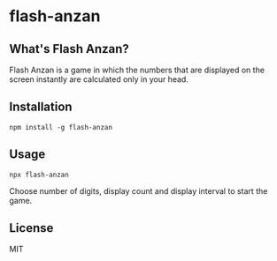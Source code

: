 # flash-anzan

## What's Flash Anzan?

Flash Anzan is a game in which the numbers that are displayed on the screen instantly are calculated only in your head.

## Installation

```
npm install -g flash-anzan
```

## Usage

```
npx flash-anzan
```

Choose number of digits, display count and display interval to start the game.

## License

MIT
